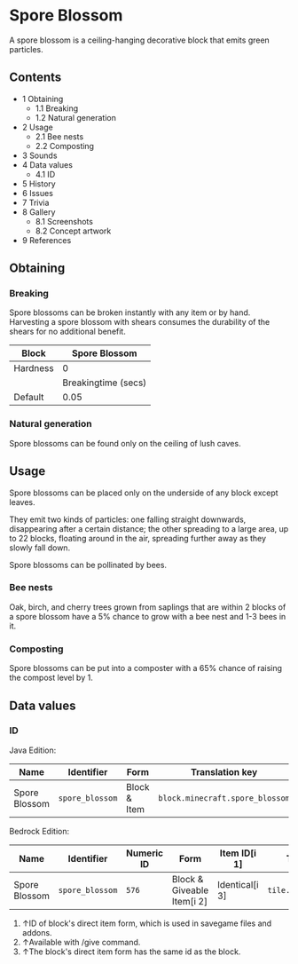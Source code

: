 # Spore Blossom
A spore blossom is a ceiling-hanging decorative block that emits green particles.

## Contents
- 1 Obtaining
	- 1.1 Breaking
	- 1.2 Natural generation
- 2 Usage
	- 2.1 Bee nests
	- 2.2 Composting
- 3 Sounds
- 4 Data values
	- 4.1 ID
- 5 History
- 6 Issues
- 7 Trivia
- 8 Gallery
	- 8.1 Screenshots
	- 8.2 Concept artwork
- 9 References

## Obtaining
### Breaking
Spore blossoms can be broken instantly with any item or by hand. Harvesting a spore blossom with shears consumes the durability of the shears for no additional benefit.

| Block    | Spore Blossom       |
|----------|---------------------|
| Hardness | 0                   |
|          | Breakingtime (secs) |
| Default  | 0.05                |

### Natural generation
Spore blossoms can be found only on the ceiling of lush caves.


## Usage
Spore blossoms can be placed only on the underside of any block except leaves.

They emit two kinds of particles: one falling straight downwards, disappearing after a certain distance; the other spreading to a large area, up to 22 blocks, floating around in the air, spreading further away as they slowly fall down.

Spore blossoms can be pollinated by bees.

### Bee nests
Oak, birch, and cherry trees grown from saplings that are within 2 blocks of a spore blossom have a 5% chance to grow with a bee nest and 1-3 bees in it.

### Composting
Spore blossoms can be put into a composter with a 65% chance of raising the compost level by 1.

## Data values
### ID
Java Edition:

| Name          | Identifier      | Form         | Translation key                 |
|---------------|-----------------|--------------|---------------------------------|
| Spore Blossom | `spore_blossom` | Block & Item | `block.minecraft.spore_blossom` |

Bedrock Edition:

| Name          | Identifier      | Numeric ID | Form                       | Item ID[i 1]   | Translation key           |
|---------------|-----------------|------------|----------------------------|----------------|---------------------------|
| Spore Blossom | `spore_blossom` | `576`      | Block & Giveable Item[i 2] | Identical[i 3] | `tile.spore_blossom.name` |

1. ↑ID of block's direct item form, which is used in savegame files and addons.
2. ↑Available with /give command.
3. ↑The block's direct item form has the same id as the block.


